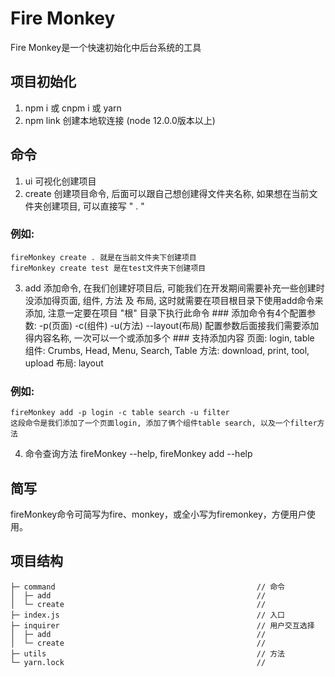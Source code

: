 # Fire Monkey 
  Fire Monkey是一个快速初始化中后台系统的工具

## 项目初始化
  1. npm i 或 cnpm i 或 yarn 
  2. npm link 创建本地软连接 (node 12.0.0版本以上)

## 命令
  1. ui 可视化创建项目
  2. create 创建项目命令, 后面可以跟自己想创建得文件夹名称, 如果想在当前文件夹创建项目, 可以直接写 " . "
  ### 例如:  
    fireMonkey create . 就是在当前文件夹下创建项目
    fireMonkey create test 是在test文件夹下创建项目
  3. add 添加命令, 在我们创建好项目后, 可能我们在开发期间需要补充一些创建时没添加得页面, 组件, 方法 及 布局, 这时就需要在项目根目录下使用add命令来添加, 注意一定要在项目 "根" 目录下执行此命令
    ### 添加命令有4个配置参数: 
      -p(页面) 
      -c(组件) 
      -u(方法) 
      --layout(布局)
      配置参数后面接我们需要添加得内容名称, 一次可以一个或添加多个
    ### 支持添加内容
      页面: login, table
      组件: Crumbs, Head, Menu, Search, Table
      方法: download, print, tool, upload
      布局: layout
  ### 例如: 
    fireMonkey add -p login -c table search -u filter 
    这段命令是我们添加了一个页面login, 添加了俩个组件table search, 以及一个filter方法
  4. 命令查询方法 fireMonkey --help, fireMonkey add --help

## 简写
  fireMonkey命令可简写为fire、monkey，或全小写为firemonkey，方便用户使用。

## 项目结构
```
├─ command                                             // 命令
│  ├─ add                                              //
│  └─ create                                           //
├─ index.js                                            // 入口
├─ inquirer                                            // 用户交互选择
│  ├─ add                                              //
│  └─ create                                           //
├─ utils                                               // 方法
└─ yarn.lock                                           //

```